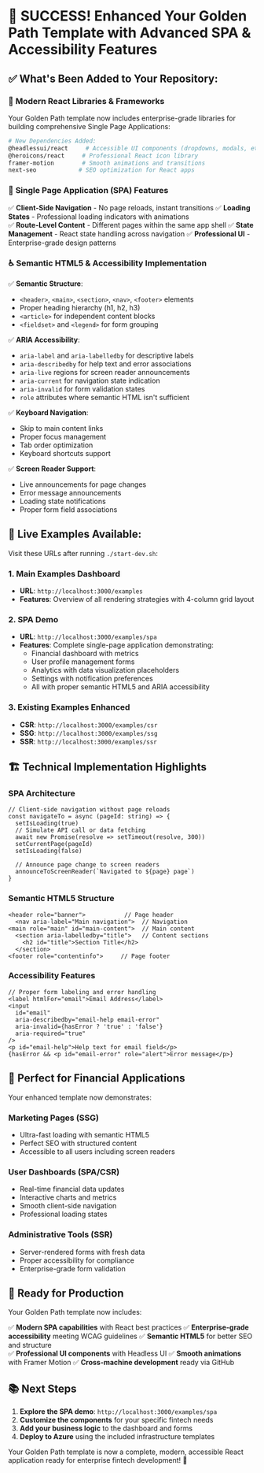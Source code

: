 # 🎉 **SUCCESS! Enhanced Your Golden Path Template with Advanced SPA & Accessibility Features**

## ✅ **What's Been Added to Your Repository:**

### 🚀 **Modern React Libraries & Frameworks**

Your Golden Path template now includes enterprise-grade libraries for building comprehensive Single Page Applications:

```bash
# New Dependencies Added:
@headlessui/react     # Accessible UI components (dropdowns, modals, etc.)
@heroicons/react     # Professional React icon library  
framer-motion        # Smooth animations and transitions
next-seo            # SEO optimization for React apps
```

### 📱 **Single Page Application (SPA) Features**

✅ **Client-Side Navigation** - No page reloads, instant transitions
✅ **Loading States** - Professional loading indicators with animations  
✅ **Route-Level Content** - Different pages within the same app shell
✅ **State Management** - React state handling across navigation
✅ **Professional UI** - Enterprise-grade design patterns

### ♿ **Semantic HTML5 & Accessibility Implementation**

✅ **Semantic Structure**:

- `<header>`, `<main>`, `<section>`, `<nav>`, `<footer>` elements
- Proper heading hierarchy (h1, h2, h3)
- `<article>` for independent content blocks
- `<fieldset>` and `<legend>` for form grouping

✅ **ARIA Accessibility**:

- `aria-label` and `aria-labelledby` for descriptive labels
- `aria-describedby` for help text and error associations
- `aria-live` regions for screen reader announcements  
- `aria-current` for navigation state indication
- `aria-invalid` for form validation states
- `role` attributes where semantic HTML isn't sufficient

✅ **Keyboard Navigation**:

- Skip to main content links
- Proper focus management
- Tab order optimization
- Keyboard shortcuts support

✅ **Screen Reader Support**:

- Live announcements for page changes
- Error message announcements
- Loading state notifications
- Proper form field associations

## 🎯 **Live Examples Available:**

Visit these URLs after running `./start-dev.sh`:

### 1. **Main Examples Dashboard**

- **URL**: `http://localhost:3000/examples`
- **Features**: Overview of all rendering strategies with 4-column grid layout

### 2. **SPA Demo**

- **URL**: `http://localhost:3000/examples/spa`  
- **Features**: Complete single-page application demonstrating:
  - Financial dashboard with metrics
  - User profile management forms
  - Analytics with data visualization placeholders
  - Settings with notification preferences
  - All with proper semantic HTML5 and ARIA accessibility

### 3. **Existing Examples Enhanced**

- **CSR**: `http://localhost:3000/examples/csr`
- **SSG**: `http://localhost:3000/examples/ssg`  
- **SSR**: `http://localhost:3000/examples/ssr`

## 🏗️ **Technical Implementation Highlights**

### SPA Architecture

```tsx
// Client-side navigation without page reloads
const navigateTo = async (pageId: string) => {
  setIsLoading(true)
  // Simulate API call or data fetching
  await new Promise(resolve => setTimeout(resolve, 300))
  setCurrentPage(pageId)
  setIsLoading(false)
  
  // Announce page change to screen readers
  announceToScreenReader(`Navigated to ${page} page`)
}
```

### Semantic HTML5 Structure

```tsx
<header role="banner">           // Page header
  <nav aria-label="Main navigation">  // Navigation
<main role="main" id="main-content">  // Main content
  <section aria-labelledby="title">   // Content sections
    <h2 id="title">Section Title</h2>
  </section>
<footer role="contentinfo">     // Page footer
```

### Accessibility Features

```tsx
// Proper form labeling and error handling
<label htmlFor="email">Email Address</label>
<input 
  id="email"
  aria-describedby="email-help email-error"
  aria-invalid={hasError ? 'true' : 'false'}
  aria-required="true"
/>
<p id="email-help">Help text for email field</p>
{hasError && <p id="email-error" role="alert">Error message</p>}
```

## 🌟 **Perfect for Financial Applications**

Your enhanced template now demonstrates:

### **Marketing Pages** (SSG)

- Ultra-fast loading with semantic HTML5
- Perfect SEO with structured content
- Accessible to all users including screen readers

### **User Dashboards** (SPA/CSR)

- Real-time financial data updates
- Interactive charts and metrics
- Smooth client-side navigation
- Professional loading states

### **Administrative Tools** (SSR)

- Server-rendered forms with fresh data
- Proper accessibility for compliance
- Enterprise-grade form validation

## 🚀 **Ready for Production**

Your Golden Path template now includes:

✅ **Modern SPA capabilities** with React best practices
✅ **Enterprise-grade accessibility** meeting WCAG guidelines
✅ **Semantic HTML5** for better SEO and structure  
✅ **Professional UI components** with Headless UI
✅ **Smooth animations** with Framer Motion
✅ **Cross-machine development** ready via GitHub

## 📚 **Next Steps**

1. **Explore the SPA demo**: `http://localhost:3000/examples/spa`
2. **Customize the components** for your specific fintech needs
3. **Add your business logic** to the dashboard and forms
4. **Deploy to Azure** using the included infrastructure templates

Your Golden Path template is now a complete, modern, accessible React application ready for enterprise fintech development! 🎉
